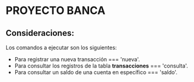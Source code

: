 # PROYECTO BANCA

## Consideraciones:
Los comandos a ejecutar son los siguientes:

- Para registrar una nueva transacción === 'nueva'.
- Para consultar los registros de la tabla **transacciones** === 'consulta'.
- Para consultar un saldo de una cuenta en específico === 'saldo'.
